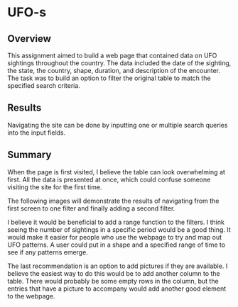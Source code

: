 # UFO-s

## Overview

This assignment aimed to build a web page that contained data on UFO sightings throughout the country. The data included the date of the sighting, the state, the country, shape, duration, and description of the encounter. The task was to build an option to filter the original table to match the specified search criteria.

## Results

Navigating the site can be done by inputting one or multiple search queries into the input fields.

## Summary

When the page is first visited, I believe the table can look overwhelming at first. All the data is presented at once, which could confuse someone visiting the site for the first time.

The following images will demonstrate the results of navigating from the first screen to one filter and finally adding a second filter.

I believe it would be beneficial to add a range function to the filters. I think seeing the number of sightings in a specific period would be a good thing. It would make it easier for people who use the webpage to try and map out UFO patterns. A user could put in a shape and a specified range of time to see if any patterns emerge.

The last recommendation is an option to add pictures if they are available. I believe the easiest way to do this would be to add another column to the table. There would probably be some empty rows in the column, but the entries that have a picture to accompany would add another good element to the webpage.